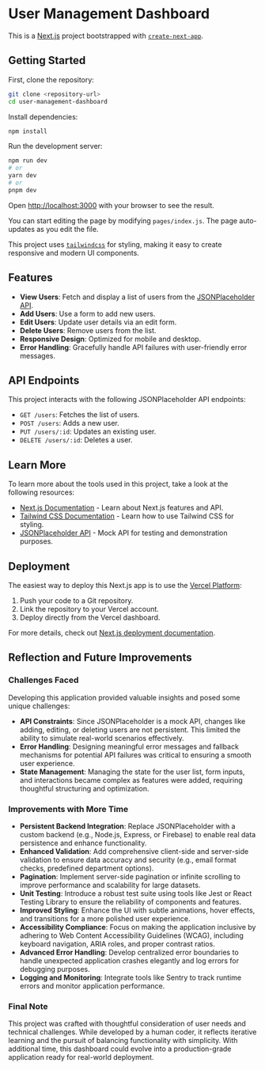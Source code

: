 # User Management Dashboard

This is a [Next.js](https://nextjs.org) project bootstrapped with [`create-next-app`](https://nextjs.org/docs/app/api-reference/cli/create-next-app).

## Getting Started

First, clone the repository:

```bash
git clone <repository-url>
cd user-management-dashboard
```

Install dependencies:

```bash
npm install
```

Run the development server:

```bash
npm run dev
# or
yarn dev
# or
pnpm dev
```

Open [http://localhost:3000](http://localhost:3000) with your browser to see the result.

You can start editing the page by modifying `pages/index.js`. The page auto-updates as you edit the file.

This project uses [`tailwindcss`](https://tailwindcss.com/) for styling, making it easy to create responsive and modern UI components.

## Features

- **View Users**: Fetch and display a list of users from the [JSONPlaceholder API](https://jsonplaceholder.typicode.com/users).
- **Add Users**: Use a form to add new users.
- **Edit Users**: Update user details via an edit form.
- **Delete Users**: Remove users from the list.
- **Responsive Design**: Optimized for mobile and desktop.
- **Error Handling**: Gracefully handle API failures with user-friendly error messages.

## API Endpoints

This project interacts with the following JSONPlaceholder API endpoints:

- `GET /users`: Fetches the list of users.
- `POST /users`: Adds a new user.
- `PUT /users/:id`: Updates an existing user.
- `DELETE /users/:id`: Deletes a user.

## Learn More

To learn more about the tools used in this project, take a look at the following resources:

- [Next.js Documentation](https://nextjs.org/docs) - Learn about Next.js features and API.
- [Tailwind CSS Documentation](https://tailwindcss.com/docs) - Learn how to use Tailwind CSS for styling.
- [JSONPlaceholder API](https://jsonplaceholder.typicode.com/) - Mock API for testing and demonstration purposes.

## Deployment

The easiest way to deploy this Next.js app is to use the [Vercel Platform](https://vercel.com/):

1. Push your code to a Git repository.
2. Link the repository to your Vercel account.
3. Deploy directly from the Vercel dashboard.

For more details, check out [Next.js deployment documentation](https://nextjs.org/docs/deployment).

## Reflection and Future Improvements

### Challenges Faced

Developing this application provided valuable insights and posed some unique challenges:

- **API Constraints**: Since JSONPlaceholder is a mock API, changes like adding, editing, or deleting users are not persistent. This limited the ability to simulate real-world scenarios effectively.
- **Error Handling**: Designing meaningful error messages and fallback mechanisms for potential API failures was critical to ensuring a smooth user experience.
- **State Management**: Managing the state for the user list, form inputs, and interactions became complex as features were added, requiring thoughtful structuring and optimization.

### Improvements with More Time

- **Persistent Backend Integration**: Replace JSONPlaceholder with a custom backend (e.g., Node.js, Express, or Firebase) to enable real data persistence and enhance functionality.
- **Enhanced Validation**: Add comprehensive client-side and server-side validation to ensure data accuracy and security (e.g., email format checks, predefined department options).
- **Pagination**: Implement server-side pagination or infinite scrolling to improve performance and scalability for large datasets.
- **Unit Testing**: Introduce a robust test suite using tools like Jest or React Testing Library to ensure the reliability of components and features.
- **Improved Styling**: Enhance the UI with subtle animations, hover effects, and transitions for a more polished user experience.
- **Accessibility Compliance**: Focus on making the application inclusive by adhering to Web Content Accessibility Guidelines (WCAG), including keyboard navigation, ARIA roles, and proper contrast ratios.
- **Advanced Error Handling**: Develop centralized error boundaries to handle unexpected application crashes elegantly and log errors for debugging purposes.
- **Logging and Monitoring**: Integrate tools like Sentry to track runtime errors and monitor application performance.

### Final Note

This project was crafted with thoughtful consideration of user needs and technical challenges. While developed by a human coder, it reflects iterative learning and the pursuit of balancing functionality with simplicity. With additional time, this dashboard could evolve into a production-grade application ready for real-world deployment.

